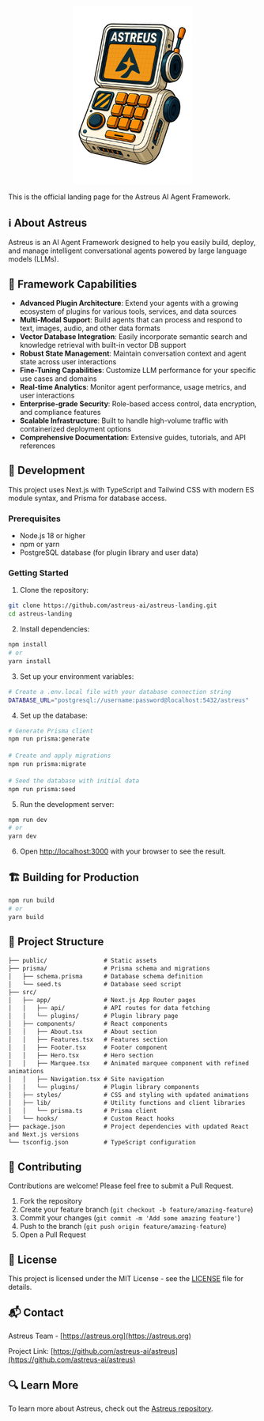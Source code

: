 <p align="center">
    <img src="public/astreus-gadget.webp" alt="Astreus Logo" width="240">
</p>

This is the official landing page for the Astreus AI Agent Framework.

## ℹ️ About Astreus

Astreus is an AI Agent Framework designed to help you easily build, deploy, and manage intelligent conversational agents powered by large language models (LLMs).

## 🚀 Framework Capabilities

- **Advanced Plugin Architecture**: Extend your agents with a growing ecosystem of plugins for various tools, services, and data sources
- **Multi-Modal Support**: Build agents that can process and respond to text, images, audio, and other data formats
- **Vector Database Integration**: Easily incorporate semantic search and knowledge retrieval with built-in vector DB support
- **Robust State Management**: Maintain conversation context and agent state across user interactions
- **Fine-Tuning Capabilities**: Customize LLM performance for your specific use cases and domains
- **Real-time Analytics**: Monitor agent performance, usage metrics, and user interactions
- **Enterprise-grade Security**: Role-based access control, data encryption, and compliance features
- **Scalable Infrastructure**: Built to handle high-volume traffic with containerized deployment options
- **Comprehensive Documentation**: Extensive guides, tutorials, and API references

## 📱 Development

This project uses Next.js with TypeScript and Tailwind CSS with modern ES module syntax, and Prisma for database access.

### Prerequisites

- Node.js 18 or higher
- npm or yarn
- PostgreSQL database (for plugin library and user data)

### Getting Started

1. Clone the repository:
```bash
git clone https://github.com/astreus-ai/astreus-landing.git
cd astreus-landing
```

2. Install dependencies:
```bash
npm install
# or
yarn install
```

3. Set up your environment variables:
```bash
# Create a .env.local file with your database connection string
DATABASE_URL="postgresql://username:password@localhost:5432/astreus"
```

4. Set up the database:
```bash
# Generate Prisma client
npm run prisma:generate

# Create and apply migrations
npm run prisma:migrate

# Seed the database with initial data
npm run prisma:seed
```

5. Run the development server:
```bash
npm run dev
# or
yarn dev
```

6. Open [http://localhost:3000](http://localhost:3000) with your browser to see the result.

## 🏗️ Building for Production

```bash
npm run build
# or
yarn build
```

## 📖 Project Structure

```
├── public/                # Static assets
├── prisma/                # Prisma schema and migrations
│   ├── schema.prisma      # Database schema definition
│   └── seed.ts            # Database seed script
├── src/
│   ├── app/               # Next.js App Router pages
│   │   ├── api/           # API routes for data fetching
│   │   └── plugins/       # Plugin library page
│   ├── components/        # React components
│   │   ├── About.tsx      # About section
│   │   ├── Features.tsx   # Features section
│   │   ├── Footer.tsx     # Footer component
│   │   ├── Hero.tsx       # Hero section
│   │   ├── Marquee.tsx    # Animated marquee component with refined animations
│   │   ├── Navigation.tsx # Site navigation
│   │   └── plugins/       # Plugin library components
│   ├── styles/            # CSS and styling with updated animations
│   ├── lib/               # Utility functions and client libraries
│   │   └── prisma.ts      # Prisma client
│   └── hooks/             # Custom React hooks
├── package.json           # Project dependencies with updated React and Next.js versions
└── tsconfig.json          # TypeScript configuration
```

## 🤝 Contributing

Contributions are welcome! Please feel free to submit a Pull Request.

1. Fork the repository
2. Create your feature branch (`git checkout -b feature/amazing-feature`)
3. Commit your changes (`git commit -m 'Add some amazing feature'`)
4. Push to the branch (`git push origin feature/amazing-feature`)
5. Open a Pull Request

## 📄 License

This project is licensed under the MIT License - see the [LICENSE](LICENSE) file for details.

## 📬 Contact

Astreus Team - [https://astreus.org](https://astreus.org)

Project Link: [https://github.com/astreus-ai/astreus](https://github.com/astreus-ai/astreus)

## 🔍 Learn More

To learn more about Astreus, check out the [Astreus repository](https://github.com/astreus-ai/astreus). 
